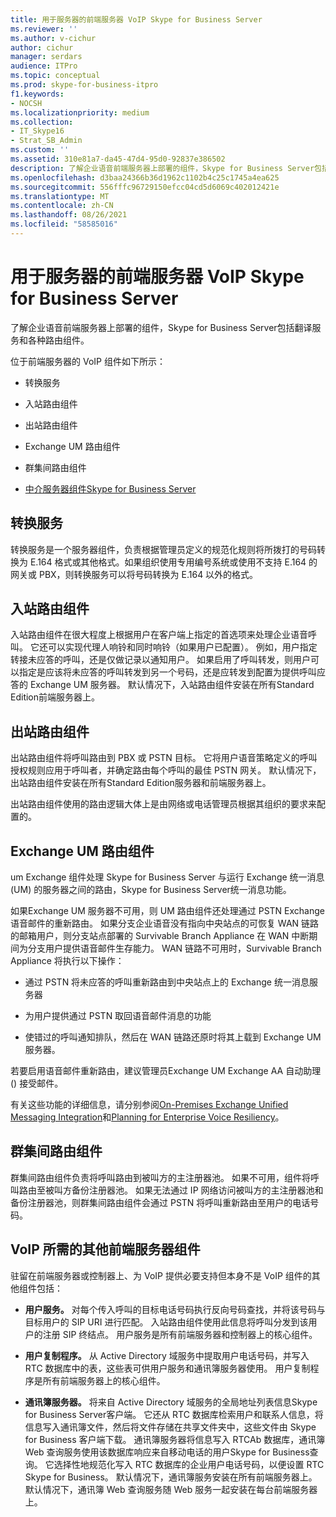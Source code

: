 ```yaml
---
title: 用于服务器的前端服务器 VoIP Skype for Business Server
ms.reviewer: ''
ms.author: v-cichur
author: cichur
manager: serdars
audience: ITPro
ms.topic: conceptual
ms.prod: skype-for-business-itpro
f1.keywords:
- NOCSH
ms.localizationpriority: medium
ms.collection:
- IT_Skype16
- Strat_SB_Admin
ms.custom: ''
ms.assetid: 310e81a7-da45-47d4-95d0-92837e386502
description: 了解企业语音前端服务器上部署的组件，Skype for Business Server包括翻译服务和各种路由组件。
ms.openlocfilehash: d3baa24366b36d1962c1102b4c25c1745a4ea625
ms.sourcegitcommit: 556fffc96729150efcc04cd5d6069c402012421e
ms.translationtype: MT
ms.contentlocale: zh-CN
ms.lasthandoff: 08/26/2021
ms.locfileid: "58585016"
---
```

# <a name="front-end-server-voip-components-for-skype-for-business-server"></a>用于服务器的前端服务器 VoIP Skype for Business Server

了解企业语音前端服务器上部署的组件，Skype for Business Server包括翻译服务和各种路由组件。

位于前端服务器的 VoIP 组件如下所示：

- 转换服务

- 入站路由组件

- 出站路由组件

- Exchange UM 路由组件

- 群集间路由组件

- [中介服务器组件Skype for Business Server](mediation-server.md)

## <a name="translation-service"></a>转换服务

转换服务是一个服务器组件，负责根据管理员定义的规范化规则将所拨打的号码转换为 E.164 格式或其他格式。如果组织使用专用编号系统或使用不支持 E.164 的网关或 PBX，则转换服务可以将号码转换为 E.164 以外的格式。

## <a name="inbound-routing-component"></a>入站路由组件

入站路由组件在很大程度上根据用户在客户端上指定的首选项来处理企业语音呼叫。 它还可以实现代理人响铃和同时响铃（如果用户已配置）。 例如，用户指定转接未应答的呼叫，还是仅做记录以通知用户。 如果启用了呼叫转发，则用户可以指定是应该将未应答的呼叫转发到另一个号码，还是应转发到配置为提供呼叫应答的 Exchange UM 服务器。 默认情况下，入站路由组件安装在所有Standard Edition前端服务器上。

## <a name="outbound-routing-component"></a>出站路由组件

出站路由组件将呼叫路由到 PBX 或 PSTN 目标。 它将用户语音策略定义的呼叫授权规则应用于呼叫者，并确定路由每个呼叫的最佳 PSTN 网关。 默认情况下，出站路由组件安装在所有Standard Edition服务器和前端服务器上。

出站路由组件使用的路由逻辑大体上是由网络或电话管理员根据其组织的要求来配置的。

## <a name="exchange-um-routing-component"></a>Exchange UM 路由组件

um Exchange 组件处理 Skype for Business Server 与运行 Exchange 统一消息 (UM) 的服务器之间的路由，Skype for Business Server统一消息功能。

如果Exchange UM 服务器不可用，则 UM 路由组件还处理通过 PSTN Exchange语音邮件的重新路由。 如果分支企业语音没有指向中央站点的可恢复 WAN 链路的邮箱用户，则分支站点部署的 Survivable Branch Appliance 在 WAN 中断期间为分支用户提供语音邮件生存能力。 WAN 链路不可用时，Survivable Branch Appliance 将执行以下操作：

- 通过 PSTN 将未应答的呼叫重新路由到中央站点上的 Exchange 统一消息服务器

- 为用户提供通过 PSTN 取回语音邮件消息的功能

- 使错过的呼叫通知排队，然后在 WAN 链路还原时将其上载到 Exchange UM 服务器。

若要启用语音邮件重新路由，建议管理员Exchange UM Exchange AA 自动助理 () 接受邮件。

有关这些功能的详细信息，请分别参阅[On-Premises Exchange Unified Messaging Integration](/previous-versions/office/lync-server-2013/lync-server-2013-planning-for-exchange-unified-messaging-integration)和[Planning for Enterprise Voice Resiliency](/previous-versions/office/lync-server-2013/lync-server-2013-planning-for-enterprise-voice-resiliency)。

## <a name="intercluster-routing-component"></a>群集间路由组件

群集间路由组件负责将呼叫路由到被叫方的主注册器池。 如果不可用，组件将呼叫路由至被叫方备份注册器池。 如果无法通过 IP 网络访问被叫方的主注册器池和备份注册器池，则群集间路由组件会通过 PSTN 将呼叫重新路由至用户的电话号码。

## <a name="other-front-end-server-components-required-for-voip"></a>VoIP 所需的其他前端服务器组件

驻留在前端服务器或控制器上、为 VoIP 提供必要支持但本身不是 VoIP 组件的其他组件包括：

- **用户服务。** 对每个传入呼叫的目标电话号码执行反向号码查找，并将该号码与目标用户的 SIP URI 进行匹配。 入站路由组件使用此信息将呼叫分发到该用户的注册 SIP 终结点。 用户服务是所有前端服务器和控制器上的核心组件。

- **用户复制程序。** 从 Active Directory 域服务中提取用户电话号码，并写入 RTC 数据库中的表，这些表可供用户服务和通讯簿服务器使用。 用户复制程序是所有前端服务器上的核心组件。

- **通讯簿服务器。** 将来自 Active Directory 域服务的全局地址列表信息Skype for Business Server客户端。 它还从 RTC 数据库检索用户和联系人信息，将信息写入通讯簿文件，然后将文件存储在共享文件夹中，这些文件由 Skype for Business 客户端下载。 通讯簿服务器将信息写入 RTCAb 数据库，通讯簿 Web 查询服务使用该数据库响应来自移动电话的用户Skype for Business查询。 它选择性地规范化写入 RTC 数据库的企业用户电话号码，以便设置 RTC Skype for Business。 默认情况下，通讯簿服务安装在所有前端服务器上。 默认情况下，通讯簿 Web 查询服务随 Web 服务一起安装在每台前端服务器上。